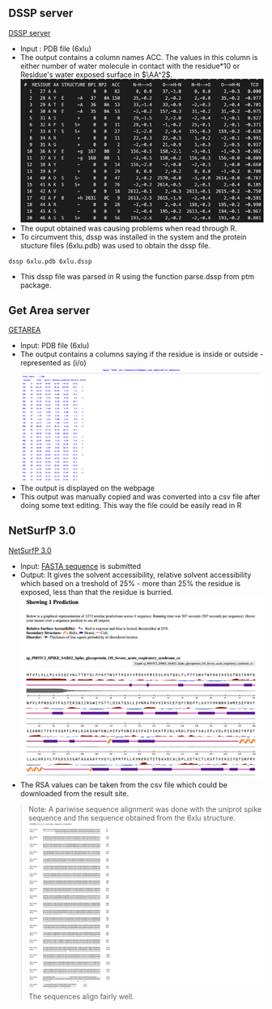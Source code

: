 
## DSSP server

[DSSP server](https://www3.cmbi.umcn.nl/xssp/)

- Input : PDB file (6xlu)
- The output contains a column names ACC. The values in this column is either number of water molecule in contact with the residue*10 or Residue's water exposed surface in $\AA^2$.
![DSSP_output](assets/Pics/DSSP_output.png)
- The ouput obtained was causing problems when read through R.
- To circumvent this, dssp was installed in the system and the protein stucture files (6xlu.pdb) was used to obtain the dssp file.

```{bash}
dssp 6xlu.pdb 6xlu.dssp
```

- This dssp file was parsed in R using the function parse.dssp from ptm package.

## Get Area server

[GETAREA](https://curie.utmb.edu/getarea.html)

- Input: PDB file (6xlu)
- The output contains a columns saying if the residue is inside or outside - represented as (i/o)
![getarea_output](assets/Pics/getarea_output.png)
- The output is displayed on the webpage
- This output was manually copied and was converted into a csv file after doing some text editing. This way the file could be easily read in R

## NetSurfP 3.0

[NetSurfP 3.0](https://services.healthtech.dtu.dk/services/NetSurfP-3.0/)

- Input: [FASTA sequence](https://www.uniprot.org/uniprotkb/P0DTC2/entry#sequences) is submitted
- Output: It gives the solvent accessibility, relative solvent accessibility which based on a treshold of 25% - more than 25% the residue is exposed, less than that the residue is burried.
![output](assets/Pics/NetsurfP3_0.png)
- The RSA values can be taken from the csv file which could be downloaded from the result site.

> Note:
> A pariwise sequence alignment was done with the uniprot spike sequence and the sequence obtained from the 6xlu structure. ![The alignment](assets/Pics/clustal_w_alignment.png) The sequences align fairly well.
